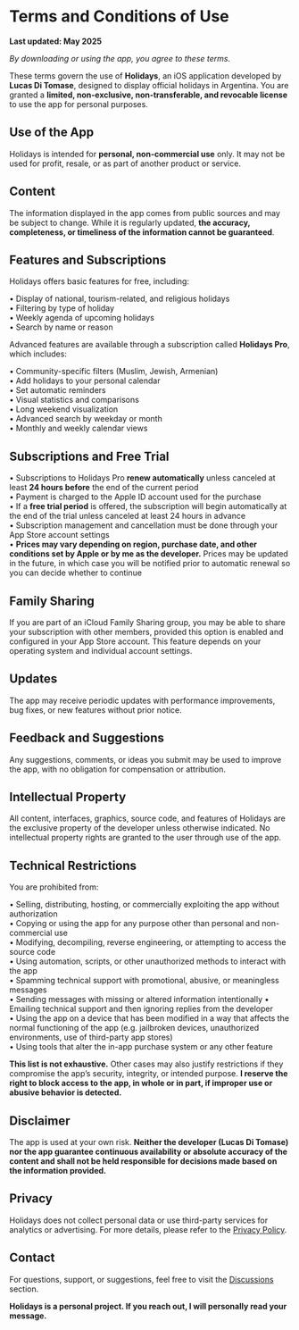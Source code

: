 # Terms and Conditions of Use

**Last updated: May 2025**

*By downloading or using the app, you agree to these terms.*

These terms govern the use of **Holidays**, an iOS application developed by **Lucas Di Tomase**, designed to display official holidays in Argentina. You are granted a **limited, non-exclusive, non-transferable, and revocable license** to use the app for personal purposes.

## Use of the App

Holidays is intended for **personal, non-commercial use** only. It may not be used for profit, resale, or as part of another product or service.

## Content

The information displayed in the app comes from public sources and may be subject to change. While it is regularly updated, **the accuracy, completeness, or timeliness of the information cannot be guaranteed**.

## Features and Subscriptions

Holidays offers basic features for free, including:

• Display of national, tourism-related, and religious holidays  
• Filtering by type of holiday  
• Weekly agenda of upcoming holidays  
• Search by name or reason  

Advanced features are available through a subscription called **Holidays Pro**, which includes:

• Community-specific filters (Muslim, Jewish, Armenian)  
• Add holidays to your personal calendar  
• Set automatic reminders  
• Visual statistics and comparisons  
• Long weekend visualization  
• Advanced search by weekday or month  
• Monthly and weekly calendar views  

## Subscriptions and Free Trial

• Subscriptions to Holidays Pro **renew automatically** unless canceled at least **24 hours before** the end of the current period  
• Payment is charged to the Apple ID account used for the purchase  
• If a **free trial period** is offered, the subscription will begin automatically at the end of the trial unless canceled at least 24 hours in advance  
• Subscription management and cancellation must be done through your App Store account settings  
• **Prices may vary depending on region, purchase date, and other conditions set by Apple or by me as the developer.** Prices may be updated in the future, in which case you will be notified prior to automatic renewal so you can decide whether to continue  

## Family Sharing

If you are part of an iCloud Family Sharing group, you may be able to share your subscription with other members, provided this option is enabled and configured in your App Store account. This feature depends on your operating system and individual account settings.

## Updates

The app may receive periodic updates with performance improvements, bug fixes, or new features without prior notice.

## Feedback and Suggestions

Any suggestions, comments, or ideas you submit may be used to improve the app, with no obligation for compensation or attribution.

## Intellectual Property

All content, interfaces, graphics, source code, and features of Holidays are the exclusive property of the developer unless otherwise indicated. No intellectual property rights are granted to the user through use of the app.

## Technical Restrictions

You are prohibited from:

• Selling, distributing, hosting, or commercially exploiting the app without authorization  
• Copying or using the app for any purpose other than personal and non-commercial use  
• Modifying, decompiling, reverse engineering, or attempting to access the source code  
• Using automation, scripts, or other unauthorized methods to interact with the app  
• Spamming technical support with promotional, abusive, or meaningless messages  
• Sending messages with missing or altered information intentionally
• Emailing technical support and then ignoring replies from the developer  
• Using the app on a device that has been modified in a way that affects the normal functioning of the app (e.g. jailbroken devices, unauthorized environments, use of third-party app stores)  
• Using tools that alter the in-app purchase system or any other feature  

**This list is not exhaustive.** Other cases may also justify restrictions if they compromise the app’s security, integrity, or intended purpose. **I reserve the right to block access to the app, in whole or in part, if improper use or abusive behavior is detected.**

## Disclaimer

The app is used at your own risk. **Neither the developer (Lucas Di Tomase) nor the app guarantee continuous availability or absolute accuracy of the content and shall not be held responsible for decisions made based on the information provided.**

## Privacy

Holidays does not collect personal data or use third-party services for analytics or advertising. For more details, please refer to the [Privacy Policy](https://lucasditomase.github.io/feriados/en/privacy-policy).

## Contact

For questions, support, or suggestions, feel free to visit the [Discussions](https://github.com/lucasditomase/feriados/discussions) section.

**Holidays is a personal project. If you reach out, I will personally read your message.**
